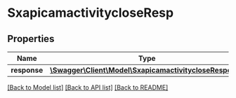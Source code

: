 # SxapicamactivitycloseResp

## Properties
Name | Type | Description | Notes
------------ | ------------- | ------------- | -------------
**response** | [**\Swagger\Client\Model\SxapicamactivitycloseResponse**](SxapicamactivitycloseResponse.md) |  | [optional] 

[[Back to Model list]](../README.md#documentation-for-models) [[Back to API list]](../README.md#documentation-for-api-endpoints) [[Back to README]](../README.md)


